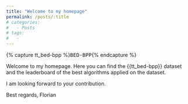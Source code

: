 ```yaml
---
title: "Welcome to my homepage"
permalink: /posts/:title
# categories:
#   - Posts
# tags:
#   - 
---
```


<!-- Definition of variables -->
{% capture tt_bed-bpp %}<tt>BED-BPP</tt>{% endcapture %} <!-- use with {{tt_bed-bpp}} -->

<!-- -->
Welcome to my homepage. Here you can find the {{tt_bed-bpp}} dataset and the leaderboard of the best algorithms applied on the dataset. 

I am looking forward to your contribution.

Best regards, 
Florian
